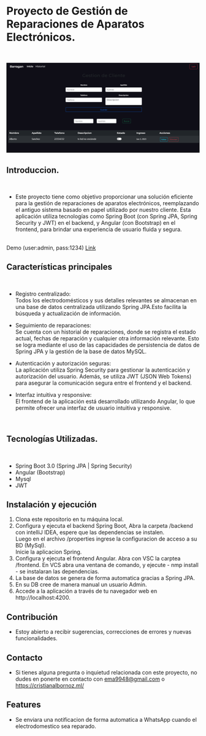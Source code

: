 <br>

# Proyecto de Gestión de Reparaciones de Aparatos Electrónicos.

<br>

![](./barragan.png)
<br>

## Introduccion.

<br>

- Este proyecto tiene como objetivo proporcionar una solución eficiente para la gestión de reparaciones de aparatos electrónicos, reemplazando el antiguo sistema basado en papel utilizado por nuestro cliente. Esta aplicación utiliza tecnologías como Spring Boot (con Spring JPA, Spring Security y JWT) en el backend, y Angular (con Bootstrap) en el frontend, para brindar una experiencia de usuario fluida y segura.

<br>
Demo (user:admin, pass:1234) 
<a href="https://barragan.netlify.app/home">Link</a>

<br>

## Características principales

<br>

- Registro centralizado:
  <br>
  Todos los electrodomésticos y sus detalles relevantes se almacenan en una base de datos centralizada utilizando Spring JPA.Esto facilita la búsqueda y actualización de información.

* Seguimiento de reparaciones:
  <br>
  Se cuenta con un historial de reparaciones, donde se registra el estado actual, fechas de reparación y cualquier otra información relevante. Esto se logra mediante el uso de las capacidades de persistencia de datos de Spring JPA y la gestión de la base de datos MySQL.

- Autenticación y autorización seguras:
  <br>
  La aplicación utiliza Spring Security para gestionar la autenticación y autorización del usuario. Además, se utiliza JWT (JSON Web Tokens) para asegurar la comunicación segura entre el frontend y el backend.

* Interfaz intuitiva y responsive:
  <br>
  El frontend de la aplicación está desarrollado utilizando Angular, lo que permite ofrecer una interfaz de usuario intuitiva y responsive.

<br>

## Tecnologías Utilizadas.

<br>

- Spring Boot 3.0 (Spring JPA | Spring Security)
- Angular (Bootstrap)
- Mysql
- JWT

## Instalación y ejecución

1. Clona este repositorio en tu máquina local.
2. Configura y ejecuta el backend Spring Boot, Abra la carpeta /backend con intelliJ IDEA, espere que las dependencias se instalen.<br> Luego en el archivo /properties ingrese la configuracion de acceso a su BD (MySql).<br> Inicie la aplicacion Spring.
3. Configura y ejecuta el frontend Angular. Abra con VSC la carptea /frontend. En VCS abra una ventana de comando, y ejecute - nmp install - se instalaran las dependencias.
4. La base de datos se genera de forma automatica gracias a Spring JPA.
5. En su DB cree de manera manual un usuario Admin.
6. Accede a la aplicación a través de tu navegador web en http://localhost:4200.

## Contribución

- Estoy abierto a recibir sugerencias, correcciones de errores y nuevas funcionalidades.

## Contacto

- Si tienes alguna pregunta o inquietud relacionada con este proyecto, no dudes en ponerte en contacto con ema9948@gmail.com o https://cristianalbornoz.ml/

## Features

- Se enviara una notificacion de forma automatica a WhatsApp cuando el electrodomestico sea reparado.
